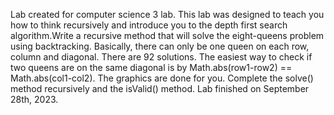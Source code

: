Lab created for computer science 3 lab. This lab was designed to teach you how to think recursively and introduce you to the depth first search algorithm.Write a recursive method that will solve the eight-queens problem using backtracking. Basically, there can only be one queen on each row, column and diagonal. There are 92 solutions. The easiest way to check if two queens are on the same diagonal is by Math.abs(row1-row2) == Math.abs(col1-col2). The graphics are done for you. Complete the solve() method recursively and the isValid() method. 
Lab finished on September 28th, 2023.
